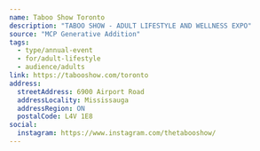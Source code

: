 ```yaml
---
name: Taboo Show Toronto
description: "TABOO SHOW - ADULT LIFESTYLE AND WELLNESS EXPO"
source: "MCP Generative Addition"
tags:
  - type/annual-event
  - for/adult-lifestyle
  - audience/adults
link: https://tabooshow.com/toronto
address:
  streetAddress: 6900 Airport Road
  addressLocality: Mississauga
  addressRegion: ON
  postalCode: L4V 1E8
social:
  instagram: https://www.instagram.com/thetabooshow/
---
```

